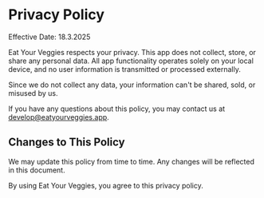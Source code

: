 # Privacy Policy

Effective Date: 18.3.2025

Eat Your Veggies respects your privacy. This app does not collect, store, or share any personal data. All app functionality operates solely on your local device, and no user information is transmitted or processed externally.

Since we do not collect any data, your information can't be shared, sold, or misused by us.

If you have any questions about this policy, you may contact us at develop@eatyourveggies.app.

## Changes to This Policy

We may update this policy from time to time. Any changes will be reflected in this document.

By using Eat Your Veggies, you agree to this privacy policy.
